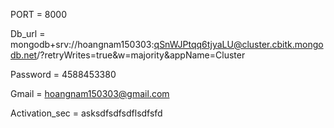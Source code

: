 
PORT = 8000

Db_url = mongodb+srv://hoangnam150303:qSnWJPtqq6tjyaLU@cluster.cbitk.mongodb.net/?retryWrites=true&w=majority&appName=Cluster

Password = 4588453380

Gmail = hoangnam150303@gmail.com

Activation_sec = asksdfsdfsdflsdfsfd
